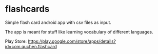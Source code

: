 # flashcards
Simple flash card android app with csv files as input.

The app is meant for stuff like learning vocabulary of different languages.

Play Store: https://play.google.com/store/apps/details?id=com.quchen.flashcard

